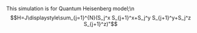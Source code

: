 This simulation is for Quantum Heisenberg model;\n
$$H=J\displaystyle\sum_{j=1}^{N}(S_j^x S_{j+1}^x+S_j^y S_{j+1}^y+S_j^z S_{j+1}^z)"$$


